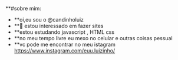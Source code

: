 **#sobre mim:

- **oi,eu sou o @candinholuiz
- **👀 estou interessado em fazer sites 
- **estou estudando javascript , HTML css 
- **no meu tempo livre eu mexo no celular e outras coisas pessual
- **vc pode me encontrar no meu istagram  https://www.instagram.com/euu.luizinho/

<!---
candinholuiz/candinholuiz is a ✨ special ✨ repository because its `README.md` (this file) appears on your GitHub profile.
You can click the Preview link to take a look at your changes.
--->
